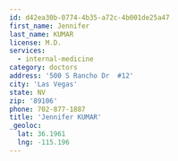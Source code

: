 ```yaml
---
id: d42ea30b-0774-4b35-a72c-4b001de25a47
first_name: Jennifer
last_name: KUMAR
license: M.D.
services:
  - internal-medicine
category: doctors
address: '500 S Rancho Dr  #12'
city: 'Las Vegas'
state: NV
zip: '89106'
phone: 702-877-1887
title: 'Jennifer KUMAR'
_geoloc:
  lat: 36.1961
  lng: -115.196
---
```

